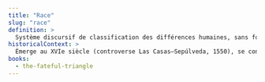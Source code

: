 ```yaml
---
title: "Race"
slug: "race"
definition: >
  Système discursif de classification des différences humaines, sans fondement biologique. Outil symbolique de naturalisation des hiérarchies sociales, réinventé selon les besoins idéologiques.
historicalContext: >
  Émerge au XVIe siècle (controverse Las Casas–Sepúlveda, 1550), se consolide au XVIIIe siècle avec Linnaeus et Blumenbach. Reformulée au XXe siècle en termes culturels. Critiquée par Du Bois, Fanon, Foucault.
books:
  - the-fateful-triangle
---
```


